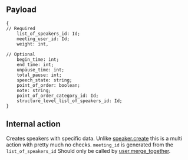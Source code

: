 ## Payload
```
{
// Required
    list_of_speakers_id: Id;
    meeting_user_id: Id;
    weight: int,

// Optional
    begin_time: int;
    end_time: int;
    unpause_time: int;
    total_pause: int;
    speech_state: string;
    point_of_order: boolean;
    note: string;
    point_of_order_category_id: Id;
    structure_level_list_of_speakers_id: Id;
}
```

## Internal action
Creates speakers with specific data.
Unlike [speaker.create](speaker.create.md) this is a multi action with pretty much no checks. `meeting_id` is generated from the `list_of_speakers_id`
Should only be called by [user.merge_together](user.merge_together.md).